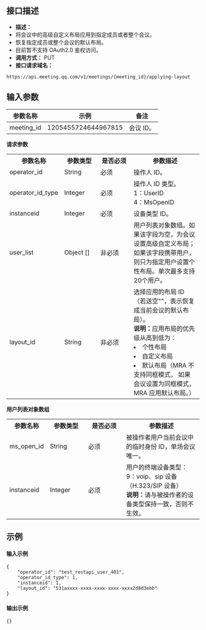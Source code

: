 ## 接口描述
- **描述：**
 - 将会议中的高级自定义布局应用到指定成员或者整个会议。
 - 恢复指定成员或整个会议的默认布局。
 - 目前暂不支持 OAuth2.0 鉴权访问。
- **调用方式：** PUT
- **接口请求域名：** 
```josn
https://api.meeting.qq.com/v1/meetings/{meeting_id}/applying-layout
```



## 输入参数
| 参数名称   | 示例                | 备注   |
| ---------- | ------------------- | ------ |
| meeting_id | 1205455724644967815 | 会议 ID。 |

**请求参数**
<table>
   <tr>
      <th width="20%" >参数名称</td>
      <th width="20%" >参数类型</td>
      <th width="20%" >是否必须</td>
      <th width="40%" >参数描述</td>
   </tr>
   <tr>
      <td>operator_id</td>
      <td>String</td>
      <td>必须</td>
      <td>操作人 ID。</td>
   </tr>
   <tr>
      <td>operator_id_type</td>
      <td>Integer</td>
      <td>必须</td>
      <td>	操作人 ID 类型。<br>1：UserID<br>4：MsOpenID</td>
   </tr>
   <tr>
      <td>instanceid</td>
      <td>Integer</td>
      <td>必须</td>
      <td>设备类型 ID。</td>
   </tr>
   <tr>
      <td>user_list</td>
      <td>Object []</td>
      <td>非必须	</td>
      <td>用户列表对象数组。如果该字段为空，为会议设置高级自定义布局；如果该字段携带用户，则只为指定用户设置个性布局。单次最多支持20个用户。</td>
   </tr>
   <tr>
      <td>layout_id</td>
      <td>String</td>
      <td>非必须</td>
      <td>选择应用的布局 ID（若送空""，表示恢复成当前会议的默认布局）。
			<br><b>说明：</b>应用布局的优先级从高到低为： <li>个性布局<li>自定义布局<li>默认布局（MRA 不支持同框模式， 如果会议设置为同框模式，MRA 应用默认布局。）</td>
   </tr>
</table>

**用户列表对象数组**
<table>
   <tr>
      <th width="20%" >参数名称</td>
      <th width="20%" >参数类型</td>
      <th width="20%" >是否必须</td>
      <th width="40%" >参数描述</td>
   </tr>
   <tr>
      <td>ms_open_id</td>
      <td>String</td>
      <td>必须</td>
      <td>被操作者用户当前会议中的临时身份 ID，单场会议唯一。</td>
   </tr>
   <tr>
      <td>instanceid</td>
      <td>Integer</td>
      <td>必须</td>
      <td>用户的终端设备类型：<br>9：voip、sip 设备（H.323/SIP 设备） <br><b>说明：</b>请与被操作者的设备类型保持一致，否则不生效。</td>
   </tr>
</table>

## 示例
#### 输入示例
```plaintext
{
	"operator_id": "test_restapi_user_401",
	"operator_id_type": 1,
	"instanceid": 1,
	"layout_id": "531axxxx-xxxx-xxxx-xxxx-xxxx2d8d3ebb"
}
```
#### 输出示例
```plaintext
{}
```
